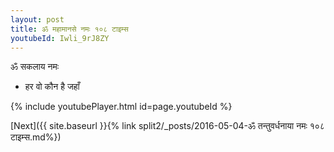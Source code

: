 ```yaml
---
layout: post
title: ॐ महामानसे नमः १०८ टाइम्स
youtubeId: Iwli_9rJ8ZY
---
```

 
 
 ॐ सकलाय नमः  
 
 -  हर वो कौन है जहाँ 
 
  
 
  
 
 
 
 
 
 


{% include youtubePlayer.html id=page.youtubeId %}
 
[Next]({{ site.baseurl }}{% link  split2/_posts/2016-05-04-ॐ तन्तुवर्धनाया नमः १०८ टाइम्स.md%})
 
